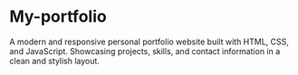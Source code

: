 # My-portfolio
A modern and responsive personal portfolio website built with HTML, CSS, and JavaScript. Showcasing projects, skills, and contact information in a clean and stylish layout.
